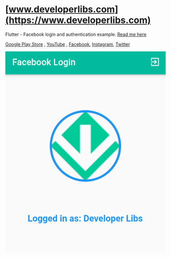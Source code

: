# [www.developerlibs.com](https://www.developerlibs.com)

Flutter - Facebook login and authentication example. [Read me here](https://www.developerlibs.com/2019/07/flutter-facebook-login-auth-user-profile.html)

[Google Play Store](https://play.google.com/store/apps/details?id=com.devlibs.developerlibs) ,
[YouTube](https://youtu.be/b_XZDWp9tzY) ,
[Facebook](https://www.facebook.com/developerlibs), 
[Instagram](https://www.instagram.com/developerlibs/), 
[Twitter](https://twitter.com/LibsDeveloper)

![ScreenShot](https://github.com/DeveloperLibs/flutter_facebook_auth/blob/master/screen/flutter-facebook-login-user-detail.png)
